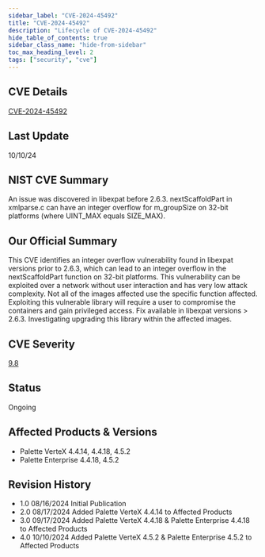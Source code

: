 ```yaml
---
sidebar_label: "CVE-2024-45492"
title: "CVE-2024-45492"
description: "Lifecycle of CVE-2024-45492"
hide_table_of_contents: true
sidebar_class_name: "hide-from-sidebar"
toc_max_heading_level: 2
tags: ["security", "cve"]
---
```


## CVE Details

[CVE-2024-45492](https://nvd.nist.gov/vuln/detail/CVE-2024-45492)

## Last Update

10/10/24

## NIST CVE Summary

An issue was discovered in libexpat before 2.6.3. nextScaffoldPart in xmlparse.c can have an integer overflow for
m_groupSize on 32-bit platforms (where UINT_MAX equals SIZE_MAX).

## Our Official Summary

This CVE identifies an integer overflow vulnerability found in libexpat versions prior to 2.6.3, which can lead to an
integer overflow in the nextScaffoldPart function on 32-bit platforms. This vulnerability can be exploited over a
network without user interaction and has very low attack complexity. Not all of the images affected use the specific
function affected. Exploiting this vulnerable library will require a user to compromise the containers and gain
privileged access. Fix available in libexpat versions > 2.6.3. Investigating upgrading this library within the affected
images.

## CVE Severity

[9.8](https://nvd.nist.gov/vuln/detail/CVE-2024-45492)

## Status

Ongoing

## Affected Products & Versions

- Palette VerteX 4.4.14, 4.4.18, 4.5.2
- Palette Enterprise 4.4.18, 4.5.2

## Revision History

- 1.0 08/16/2024 Initial Publication
- 2.0 08/17/2024 Added Palette VerteX 4.4.14 to Affected Products
- 3.0 09/17/2024 Added Palette VerteX 4.4.18 & Palette Enterprise 4.4.18 to Affected Products
- 4.0 10/10/2024 Added Palette VerteX 4.5.2 & Palette Enterprise 4.5.2 to Affected Products
